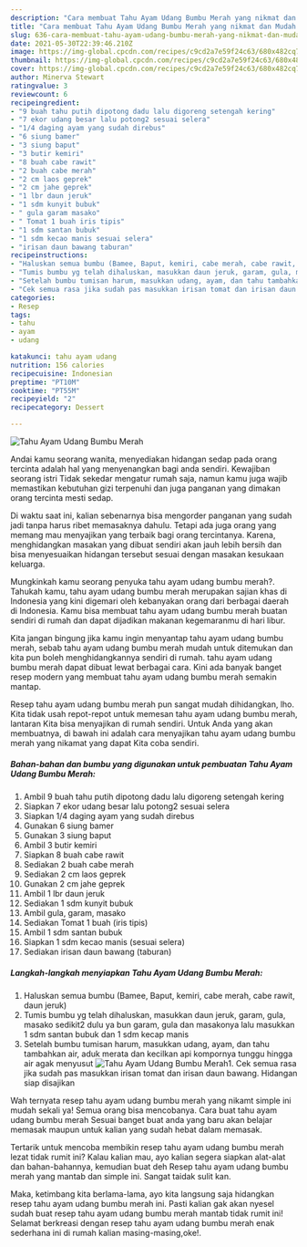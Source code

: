 ```yaml
---
description: "Cara membuat Tahu Ayam Udang Bumbu Merah yang nikmat dan Mudah Dibuat"
title: "Cara membuat Tahu Ayam Udang Bumbu Merah yang nikmat dan Mudah Dibuat"
slug: 636-cara-membuat-tahu-ayam-udang-bumbu-merah-yang-nikmat-dan-mudah-dibuat
date: 2021-05-30T22:39:46.210Z
image: https://img-global.cpcdn.com/recipes/c9cd2a7e59f24c63/680x482cq70/tahu-ayam-udang-bumbu-merah-foto-resep-utama.jpg
thumbnail: https://img-global.cpcdn.com/recipes/c9cd2a7e59f24c63/680x482cq70/tahu-ayam-udang-bumbu-merah-foto-resep-utama.jpg
cover: https://img-global.cpcdn.com/recipes/c9cd2a7e59f24c63/680x482cq70/tahu-ayam-udang-bumbu-merah-foto-resep-utama.jpg
author: Minerva Stewart
ratingvalue: 3
reviewcount: 6
recipeingredient:
- "9 buah tahu putih dipotong dadu lalu digoreng setengah kering"
- "7 ekor udang besar lalu potong2 sesuai selera"
- "1/4 daging ayam yang sudah direbus"
- "6 siung bamer"
- "3 siung baput"
- "3 butir kemiri"
- "8 buah cabe rawit"
- "2 buah cabe merah"
- "2 cm laos geprek"
- "2 cm jahe geprek"
- "1 lbr daun jeruk"
- "1 sdm kunyit bubuk"
- " gula garam masako"
- " Tomat 1 buah iris tipis"
- "1 sdm santan bubuk"
- "1 sdm kecao manis sesuai selera"
- "irisan daun bawang taburan"
recipeinstructions:
- "Haluskan semua bumbu (Bamee, Baput, kemiri, cabe merah, cabe rawit, daun jeruk)"
- "Tumis bumbu yg telah dihaluskan, masukkan daun jeruk, garam, gula, masako sedikit2 dulu ya bun garam, gula dan masakonya lalu masukkan 1 sdm santan bubuk dan 1 sdm kecap manis"
- "Setelah bumbu tumisan harum, masukkan udang, ayam, dan tahu tambahkan air, aduk merata dan kecilkan api kompornya tunggu hingga air agak menyusut"
- "Cek semua rasa jika sudah pas masukkan irisan tomat dan irisan daun bawang. Hidangan siap disajikan"
categories:
- Resep
tags:
- tahu
- ayam
- udang

katakunci: tahu ayam udang 
nutrition: 156 calories
recipecuisine: Indonesian
preptime: "PT10M"
cooktime: "PT55M"
recipeyield: "2"
recipecategory: Dessert

---
```



![Tahu Ayam Udang Bumbu Merah](https://img-global.cpcdn.com/recipes/c9cd2a7e59f24c63/680x482cq70/tahu-ayam-udang-bumbu-merah-foto-resep-utama.jpg)

Andai kamu seorang wanita, menyediakan hidangan sedap pada orang tercinta adalah hal yang menyenangkan bagi anda sendiri. Kewajiban seorang istri Tidak sekedar mengatur rumah saja, namun kamu juga wajib memastikan kebutuhan gizi terpenuhi dan juga panganan yang dimakan orang tercinta mesti sedap.

Di waktu  saat ini, kalian sebenarnya bisa mengorder panganan yang sudah jadi tanpa harus ribet memasaknya dahulu. Tetapi ada juga orang yang memang mau menyajikan yang terbaik bagi orang tercintanya. Karena, menghidangkan masakan yang dibuat sendiri akan jauh lebih bersih dan bisa menyesuaikan hidangan tersebut sesuai dengan masakan kesukaan keluarga. 



Mungkinkah kamu seorang penyuka tahu ayam udang bumbu merah?. Tahukah kamu, tahu ayam udang bumbu merah merupakan sajian khas di Indonesia yang kini digemari oleh kebanyakan orang dari berbagai daerah di Indonesia. Kamu bisa membuat tahu ayam udang bumbu merah buatan sendiri di rumah dan dapat dijadikan makanan kegemaranmu di hari libur.

Kita jangan bingung jika kamu ingin menyantap tahu ayam udang bumbu merah, sebab tahu ayam udang bumbu merah mudah untuk ditemukan dan kita pun boleh menghidangkannya sendiri di rumah. tahu ayam udang bumbu merah dapat dibuat lewat berbagai cara. Kini ada banyak banget resep modern yang membuat tahu ayam udang bumbu merah semakin mantap.

Resep tahu ayam udang bumbu merah pun sangat mudah dihidangkan, lho. Kita tidak usah repot-repot untuk memesan tahu ayam udang bumbu merah, lantaran Kita bisa menyajikan di rumah sendiri. Untuk Anda yang akan membuatnya, di bawah ini adalah cara menyajikan tahu ayam udang bumbu merah yang nikamat yang dapat Kita coba sendiri.

<!--inarticleads1-->

##### Bahan-bahan dan bumbu yang digunakan untuk pembuatan Tahu Ayam Udang Bumbu Merah:

1. Ambil 9 buah tahu putih dipotong dadu lalu digoreng setengah kering
1. Siapkan 7 ekor udang besar lalu potong2 sesuai selera
1. Siapkan 1/4 daging ayam yang sudah direbus
1. Gunakan 6 siung bamer
1. Gunakan 3 siung baput
1. Ambil 3 butir kemiri
1. Siapkan 8 buah cabe rawit
1. Sediakan 2 buah cabe merah
1. Sediakan 2 cm laos geprek
1. Gunakan 2 cm jahe geprek
1. Ambil 1 lbr daun jeruk
1. Sediakan 1 sdm kunyit bubuk
1. Ambil  gula, garam, masako
1. Sediakan  Tomat 1 buah (iris tipis)
1. Ambil 1 sdm santan bubuk
1. Siapkan 1 sdm kecao manis (sesuai selera)
1. Sediakan irisan daun bawang (taburan)




<!--inarticleads2-->

##### Langkah-langkah menyiapkan Tahu Ayam Udang Bumbu Merah:

1. Haluskan semua bumbu (Bamee, Baput, kemiri, cabe merah, cabe rawit, daun jeruk)
1. Tumis bumbu yg telah dihaluskan, masukkan daun jeruk, garam, gula, masako sedikit2 dulu ya bun garam, gula dan masakonya lalu masukkan 1 sdm santan bubuk dan 1 sdm kecap manis
1. Setelah bumbu tumisan harum, masukkan udang, ayam, dan tahu tambahkan air, aduk merata dan kecilkan api kompornya tunggu hingga air agak menyusut
<img src="//assets-global.cpcdn.com/assets/icons/button_play-2c75c40dde080a61004c1f40b05d8f140eaff45d7e9e6481dc71c63d2e7c4909.png" alt="Tahu Ayam Udang Bumbu Merah">1. Cek semua rasa jika sudah pas masukkan irisan tomat dan irisan daun bawang. Hidangan siap disajikan




Wah ternyata resep tahu ayam udang bumbu merah yang nikamt simple ini mudah sekali ya! Semua orang bisa mencobanya. Cara buat tahu ayam udang bumbu merah Sesuai banget buat anda yang baru akan belajar memasak maupun untuk kalian yang sudah hebat dalam memasak.

Tertarik untuk mencoba membikin resep tahu ayam udang bumbu merah lezat tidak rumit ini? Kalau kalian mau, ayo kalian segera siapkan alat-alat dan bahan-bahannya, kemudian buat deh Resep tahu ayam udang bumbu merah yang mantab dan simple ini. Sangat taidak sulit kan. 

Maka, ketimbang kita berlama-lama, ayo kita langsung saja hidangkan resep tahu ayam udang bumbu merah ini. Pasti kalian gak akan nyesel sudah buat resep tahu ayam udang bumbu merah mantab tidak rumit ini! Selamat berkreasi dengan resep tahu ayam udang bumbu merah enak sederhana ini di rumah kalian masing-masing,oke!.

